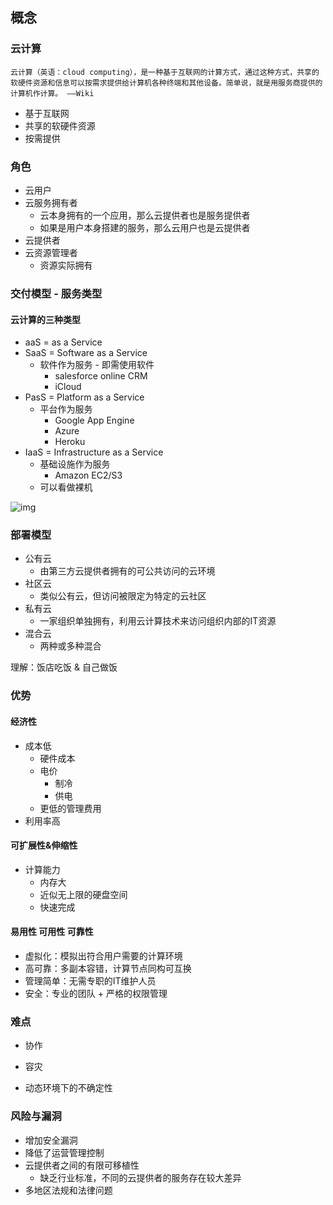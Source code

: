## 概念

### 云计算

```
云计算（英语：cloud computing），是一种基于互联网的计算方式，通过这种方式，共享的软硬件资源和信息可以按需求提供给计算机各种终端和其他设备。简单说，就是用服务商提供的计算机作计算。 ——Wiki
```

- 基于互联网
- 共享的软硬件资源
- 按需提供

### 角色

- 云用户
- 云服务拥有者
  - 云本身拥有的一个应用，那么云提供者也是服务提供者
  - 如果是用户本身搭建的服务，那么云用户也是云提供者
- 云提供者
- 云资源管理者
  - 资源实际拥有

### 交付模型 - 服务类型

#### 云计算的三种类型

- aaS = as a Service
- SaaS = Software as a Service
  - 软件作为服务 - 即需使用软件
    - salesforce online CRM
    - iCloud
- PasS = Platform as a Service
  - 平台作为服务
    - Google App Engine
    - Azure
    - Heroku
- IaaS = Infrastructure as a Service
  - 基础设施作为服务
    - Amazon EC2/S3
  - 可以看做裸机

![img](https://www.wangbase.com/blogimg/asset/201908/bg2019081706.jpg)

### 部署模型

- 公有云
  - 由第三方云提供者拥有的可公共访问的云环境
- 社区云
  - 类似公有云，但访问被限定为特定的云社区
- 私有云
  - 一家组织单独拥有，利用云计算技术来访问组织内部的IT资源
- 混合云
  - 两种或多种混合

理解：饭店吃饭 & 自己做饭

### 优势

#### 经济性

- 成本低
  - 硬件成本
  - 电价
    - 制冷
    - 供电
  - 更低的管理费用
- 利用率高

#### 可扩展性&伸缩性

- 计算能力
  - 内存大
  - 近似无上限的硬盘空间
  - 快速完成

#### 易用性 可用性 可靠性

- 虚拟化：模拟出符合用户需要的计算环境
- 高可靠：多副本容错，计算节点同构可互换
- 管理简单：无需专职的IT维护人员
- 安全：专业的团队 + 严格的权限管理

### 难点

- 协作

- 容灾
- 动态环境下的不确定性

### 风险与漏洞

- 增加安全漏洞
- 降低了运营管理控制
- 云提供者之间的有限可移植性
  - 缺乏行业标准，不同的云提供者的服务存在较大差异
- 多地区法规和法律问题